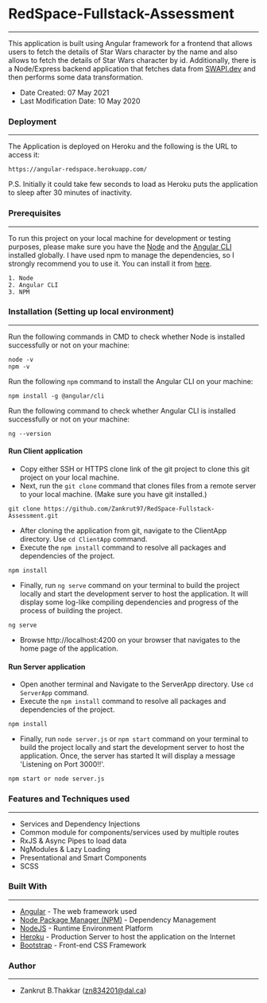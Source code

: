 # RedSpace-Fullstack-Assessment

---

This application is built using Angular framework for a frontend that allows users to fetch the details of Star Wars character by the name and also allows to fetch the details of Star Wars character by id. Additionally, there is a Node/Express backend application that fetches data from [SWAPI.dev](https://swapi.dev/) and then performs some data transformation.

- Date Created: 07 May 2021
- Last Modification Date: 10 May 2020

### Deployment

---

The Application is deployed on Heroku and the following is the URL to access it:

```
https://angular-redspace.herokuapp.com/
```

P.S. Initially it could take few seconds to load as Heroku puts the application to sleep after 30 minutes of inactivity.

### Prerequisites

---

To run this project on your local machine for development or testing purposes, please make sure you have the [Node](https://nodejs.org/en/download/) and the [Angular CLI](https://cli.angular.io/) installed globally. I have used npm to manage the dependencies, so I strongly recommend you to use it. You can install it from [here](https://www.npmjs.com/get-npm).

```
1. Node
2. Angular CLI
3. NPM
```

### Installation (Setting up local environment)

---

Run the following commands in CMD to check whether Node is installed successfully or not on your machine:

```
node -v
npm -v
```

Run the following `npm` command to install the Angular CLI on your machine:

```
npm install -g @angular/cli
```

Run the following command to check whether Angular CLI is installed successfully or not on your machine:

```
ng --version
```

#### Run Client application

- Copy either SSH or HTTPS clone link of the git project to clone this git project on your local machine.
- Next, run the `git clone` command that clones files from a remote server to your local machine. (Make sure you have git installed.)

```
git clone https://github.com/Zankrut97/RedSpace-Fullstack-Assessment.git
```

- After cloning the application from git, navigate to the ClientApp directory. Use `cd ClientApp` command.
- Execute the `npm install` command to resolve all packages and dependencies of the project.

```
npm install
```

- Finally, run `ng serve` command on your terminal to build the project locally and start the development server to host the application. It will display some log-like compiling dependencies and progress of the process of building the project.

```
ng serve
```

- Browse http://localhost:4200 on your browser that navigates to the home page of the application.

#### Run Server application

- Open another terminal and Navigate to the ServerApp directory. Use `cd ServerApp` command.
- Execute the `npm install` command to resolve all packages and dependencies of the project.

```
npm install
```

- Finally, run `node server.js` or `npm start` command on your terminal to build the project locally and start the development server to host the application. Once, the server has started It will display a message 'Listening on Port 3000!!'.

```
npm start or node server.js
```

### Features and Techniques used

---

- Services and Dependency Injections
- Common module for components/services used by multiple routes
- RxJS & Async Pipes to load data
- NgModules & Lazy Loading
- Presentational and Smart Components
- SCSS

### Built With

---

- [Angular](https://angular.io/) - The web framework used
- [Node Package Manager (NPM)](https://www.npmjs.com/get-npm) - Dependency Management
- [NodeJS](https://nodejs.org/en/download/) - Runtime Environment Platform
- [Heroku](https://www.heroku.com/) - Production Server to host the application on the Internet
- [Bootstrap](https://getbootstrap.com/) - Front-end CSS Framework

### Author

---

- Zankrut B.Thakkar (zn834201@dal.ca)
